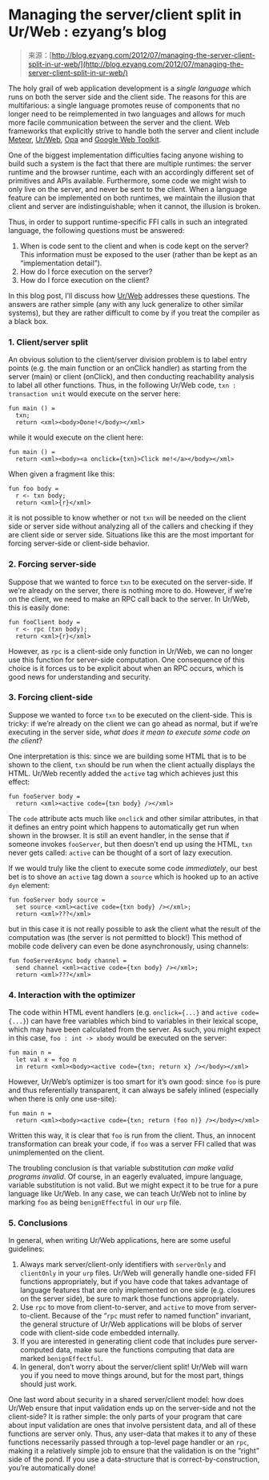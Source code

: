 <!--yml
category: 未分类
date: 2024-07-01 18:17:29
-->

# Managing the server/client split in Ur/Web : ezyang’s blog

> 来源：[http://blog.ezyang.com/2012/07/managing-the-server-client-split-in-ur-web/](http://blog.ezyang.com/2012/07/managing-the-server-client-split-in-ur-web/)

The holy grail of web application development is a *single language* which runs on both the server side and the client side. The reasons for this are multifarious: a single language promotes reuse of components that no longer need to be reimplemented in two languages and allows for much more facile communication between the server and the client. Web frameworks that explicitly strive to handle both the server and client include [Meteor](http://www.meteor.com/), [Ur/Web](http://www.impredicative.com/ur/), [Opa](http://opalang.org/) and [Google Web Toolkit](https://developers.google.com/web-toolkit/overview).

One of the biggest implementation difficulties facing anyone wishing to build such a system is the fact that there are multiple runtimes: the server runtime and the browser runtime, each with an accordingly different set of primitives and APIs available. Furthermore, some code we might wish to only live on the server, and never be sent to the client. When a language feature can be implemented on both runtimes, we maintain the illusion that client and server are indistinguishable; when it cannot, the illusion is broken.

Thus, in order to support runtime-specific FFI calls in such an integrated language, the following questions must be answered:

1.  When is code sent to the client and when is code kept on the server? This information must be exposed to the user (rather than be kept as an “implementation detail”).
2.  How do I force execution on the server?
3.  How do I force execution on the client?

In this blog post, I’ll discuss how [Ur/Web](http://www.impredicative.com/ur/) addresses these questions. The answers are rather simple (any with any luck generalize to other similar systems), but they are rather difficult to come by if you treat the compiler as a black box.

### 1\. Client/server split

An obvious solution to the client/server division problem is to label entry points (e.g. the main function or an onClick handler) as starting from the server (main) or client (onClick), and then conducting reachability analysis to label all other functions. Thus, in the following Ur/Web code, `txn : transaction unit` would execute on the server here:

```
fun main () =
  txn;
  return <xml><body>Done!</body></xml>

```

while it would execute on the client here:

```
fun main () =
  return <xml><body><a onclick={txn}>Click me!</a></body></xml>

```

When given a fragment like this:

```
fun foo body =
  r <- txn body;
  return <xml>{r}</xml>

```

it is not possible to know whether or not `txn` will be needed on the client side or server side without analyzing all of the callers and checking if they are client side or server side. Situations like this are the most important for forcing server-side or client-side behavior.

### 2\. Forcing server-side

Suppose that we wanted to force `txn` to be executed on the server-side. If we’re already on the server, there is nothing more to do. However, if we’re on the client, we need to make an RPC call back to the server. In Ur/Web, this is easily done:

```
fun fooClient body =
  r <- rpc (txn body);
  return <xml>{r}</xml>

```

However, as `rpc` is a client-side only function in Ur/Web, we can no longer use this function for server-side computation. One consequence of this choice is it forces us to be explicit about when an RPC occurs, which is good news for understanding and security.

### 3\. Forcing client-side

Suppose we wanted to force `txn` to be executed on the client-side. This is tricky: if we’re already on the client we can go ahead as normal, but if we’re executing in the server side, *what does it mean to execute some code on the client*?

One interpretation is this: since we are building some HTML that is to be shown to the client, `txn` should be run when the client actually displays the HTML. Ur/Web recently added the `active` tag which achieves just this effect:

```
fun fooServer body =
  return <xml><active code={txn body} /></xml>

```

The `code` attribute acts much like `onclick` and other similar attributes, in that it defines an entry point which happens to automatically get run when shown in the browser. It is still an event handler, in the sense that if someone invokes `fooServer`, but then doesn’t end up using the HTML, `txn` never gets called: `active` can be thought of a sort of lazy execution.

If we would truly like the client to execute some code *immediately*, our best bet is to shove an `active` tag down a `source` which is hooked up to an active `dyn` element:

```
fun fooServer body source =
  set source <xml><active code={txn body} /></xml>;
  return <xml>???</xml>

```

but in this case it is not really possible to ask the client what the result of the computation was (the server is not permitted to block!) This method of mobile code delivery can even be done asynchronously, using channels:

```
fun fooServerAsync body channel =
  send channel <xml><active code={txn body} /></xml>;
  return <xml>???</xml>

```

### 4\. Interaction with the optimizer

The code within HTML event handlers (e.g. `onclick={...}` and `active code={...}`) can have free variables which bind to variables in their lexical scope, which may have been calculated from the server. As such, you might expect in this case, `foo : int -> xbody` would be executed on the server:

```
fun main n =
  let val x = foo n
  in return <xml><body><active code={txn; return x} /></body></xml>

```

However, Ur/Web’s optimizer is too smart for it’s own good: since `foo` is pure and thus referentially transparent, it can always be safely inlined (especially when there is only one use-site):

```
fun main n =
  return <xml><body><active code={txn; return (foo n)} /></body></xml>

```

Written this way, it is clear that `foo` is run from the client. Thus, an innocent transformation can break your code, if `foo` was a server FFI called that was unimplemented on the client.

The troubling conclusion is that variable substitution *can make valid programs invalid*. Of course, in an eagerly evaluated, impure language, variable substitution is not valid. But we might expect it to be true for a pure language like Ur/Web. In any case, we can teach Ur/Web not to inline by marking `foo` as being `benignEffectful` in our `urp` file.

### 5\. Conclusions

In general, when writing Ur/Web applications, here are some useful guidelines:

1.  Always mark server/client-only identifiers with `serverOnly` and `clientOnly` in your `urp` files. Ur/Web will generally handle one-sided FFI functions appropriately, but if you have code that takes advantage of language features that are only implemented on one side (e.g. closures on the server side), be sure to mark those functions appropriately.
2.  Use `rpc` to move from client-to-server, and `active` to move from server-to-client. Because of the “`rpc` must refer to named function” invariant, the general structure of Ur/Web applications will be blobs of server code with client-side code embedded internally.
3.  If you are interested in generating client code that includes pure server-computed data, make sure the functions computing that data are marked `benignEffectful`.
4.  In general, don’t worry about the server/client split! Ur/Web will warn you if you need to move things around, but for the most part, things should just work.

One last word about security in a shared server/client model: how does Ur/Web ensure that input validation ends up on the server-side and not the client-side? It is rather simple: the only parts of your program that care about input validation are ones that involve persistent data, and all of these functions are server only. Thus, any user-data that makes it to any of these functions necessarily passed through a top-level page handler or an `rpc`, making it a relatively simple job to ensure that the validation is on the “right” side of the pond. If you use a data-structure that is correct-by-construction, you’re automatically done!